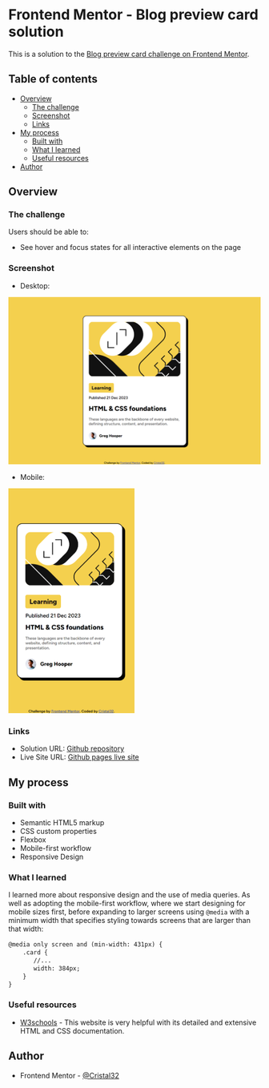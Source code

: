 # Frontend Mentor - Blog preview card solution

This is a solution to the [Blog preview card challenge on Frontend Mentor](https://www.frontendmentor.io/challenges/blog-preview-card-ckPaj01IcS).

## Table of contents

- [Overview](#overview)
  - [The challenge](#the-challenge)
  - [Screenshot](#screenshot)
  - [Links](#links)
- [My process](#my-process)
  - [Built with](#built-with)
  - [What I learned](#what-i-learned)
  - [Useful resources](#useful-resources)
- [Author](#author)

## Overview

### The challenge

Users should be able to:

- See hover and focus states for all interactive elements on the page

### Screenshot

- Desktop:

![](./screenshot.png)

- Mobile:

<img src="screenshotMobile.png" alt="Mobile screenshot" width="50%" />

### Links

- Solution URL: [Github repository](https://github.com/Cristal32/frontend-mentor-challenges/tree/main/blog-preview-card)
- Live Site URL: [Github pages live site](https://cristal32.github.io/blog-preview-frontendMentor/)

## My process

### Built with

- Semantic HTML5 markup
- CSS custom properties
- Flexbox
- Mobile-first workflow
- Responsive Design

### What I learned

I learned more about responsive design and the use of media queries. As well as adopting the mobile-first workflow, where we start designing for mobile sizes first, before expanding to larger screens using `@media` with a minimum width that specifies styling towards screens that are larger than that width:

```
@media only screen and (min-width: 431px) {
    .card {
       //...
       width: 384px;
    }
}
```

### Useful resources

- [W3schools](https://www.w3schools.com/css/css_rwd_intro.asp) - This website is very helpful with its detailed and extensive HTML and CSS documentation.

## Author

- Frontend Mentor - [@Cristal32](https://www.frontendmentor.io/profile/Cristal32)

